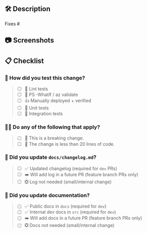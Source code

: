 <!--
⚠️⚠️⚠️ BEFORE YOU SUBMIT ⚠️⚠️⚠️
1. Use a clear PR title that describes the change (this will be in the release notes).
2. Complete all TODO items below.

✨ TIP: Small PRs close faster. Try multiple, small PRs.
-->

## 🛠️ Description
<!-- TODO: Summarize the changes with context and motivation -->

Fixes # <!-- TODO: Add related issues (e.g., Fixes #123, #246, #369) -->

## 📷 Screenshots
<!-- TODO: Add screenshots of the new experience or remove section if not applicable -->

## 📋 Checklist
<!-- TODO: Check [x] all answers that apply in each section -->

### 🔬 How did you test this change?

> - [ ] 🤏 Lint tests
> - [ ] 🤞 PS -WhatIf / az validate
> - [ ] 👍 Manually deployed + verified
> - [ ] 💪 Unit tests
> - [ ] 🙌 Integration tests

### 🙋‍♀️ Do any of the following that apply?

> - [ ] 🚨 This is a breaking change.
> - [ ] 🤏 The change is less than 20 lines of code.

### 📑 Did you update `docs/changelog.md`?

> - [ ] ✅ Updated changelog (required for `dev` PRs)
> - [ ] ➡️ Will add log in a future PR (feature branch PRs only)
> - [ ] ❎ Log not needed (small/internal change)

### 📖 Did you update documentation?

> - [ ] ✅ Public docs in `docs` (required for `dev`)
> - [ ] ✅ Internal dev docs in `src` (required for `dev`)
> - [ ] ➡️ Will add docs in a future PR (feature branch PRs only)
> - [ ] ❎ Docs not needed (small/internal change)
